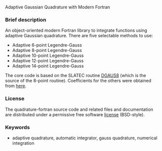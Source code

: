 Adaptive Gaussian Quadrature with Modern Fortran

### Brief description

An object-oriented modern Fortran library to integrate functions using adaptive Gaussian quadrature. There are five selectable methods to use:
* Adaptive 6-point Legendre-Gauss
* Adaptive 8-point Legendre-Gauss
* Adaptive 10-point Legendre-Gauss
* Adaptive 12-point Legendre-Gauss
* Adaptive 14-point Legendre-Gauss

The core code is based on the SLATEC routine [DGAUS8](http://www.netlib.org/slatec/src/dgaus8.f) (which is the source of the 8-point routine). Coefficients for the others were obtained from [here](http://processingjs.nihongoresources.com/bezierinfo/legendre-gauss-values.php).

### License

The quadrature-fortran source code and related files and documentation are distributed under a permissive free software [license](https://github.com/jacobwilliams/quadrature-module/blob/master/LICENSE) (BSD-style).

### Keywords

* adaptive quadrature, automatic integrator, gauss quadrature, numerical integration
